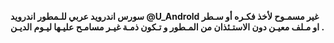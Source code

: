 <b> سورس اندرويد عربي للـمطور اندرويد @U_Androld غير مسمـوح لأخذ فكـره أو سـطر او مـلف معيـن دون الاستـئذان من المـطور و تـكون ذمـة غيـر مسامـح عليـها ليـوم الديـن  .</b>
